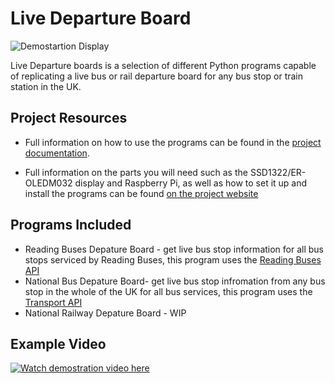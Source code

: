 # Live Departure Board 
![Demostartion Display](https://jonathanfoot.com/Assets/DemoDisplay.gif)

Live Departure boards is a selection of different Python programs capable of replicating a live bus or rail departure board for any bus stop or train station in the UK. 

## Project Resources

* Full information on how to use the programs can be found in the 
[project documentation](https://jonathanfoot.com/Projects/DepartureBoard/). 

* Full information on the parts you will need such as the SSD1322/ER-OLEDM032 display and Raspberry Pi, as well as how to set it up and install the programs can be found 
[on the project website](https://departureboard.jonathanfoot.com/)

## Programs Included

* Reading Buses Depature Board - get live bus stop information for all bus stops serviced by Reading Buses, this program uses the [Reading Buses API](http://rtl2.ods-live.co.uk/cms/apiservice)
* National Bus Depature Board- get live bus stop infromation from any bus stop in the whole of the UK for all bus services, this program uses the [Transport API](http://transportapi.com)
* National Railway Depature Board - WIP


## Example Video
[![Watch demostration video here](https://img.youtube.com/vi/9egAmw3UAvU/0.jpg)](https://www.youtube.com/watch?v=9egAmw3UAvU)